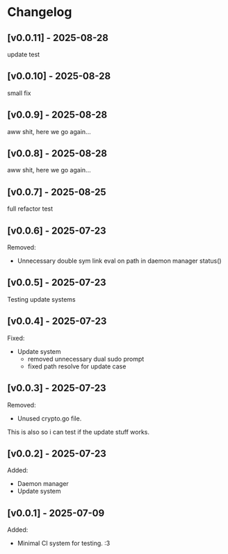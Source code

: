 # Changelog

## [v0.0.11] - 2025-08-28

update test

## [v0.0.10] - 2025-08-28

small fix

## [v0.0.9] - 2025-08-28

aww shit, here we go again...

## [v0.0.8] - 2025-08-28

aww shit, here we go again...

## [v0.0.7] - 2025-08-25

full refactor test

## [v0.0.6] - 2025-07-23

Removed:

- Unnecessary double sym link eval on path in daemon manager status()

## [v0.0.5] - 2025-07-23

Testing update systems

## [v0.0.4] - 2025-07-23

Fixed:

- Update system
    - removed unnecessary dual sudo prompt
    - fixed path resolve for update case

## [v0.0.3] - 2025-07-23

Removed:

- Unused crypto.go file.

This is also so i can test if the update stuff works.

## [v0.0.2] - 2025-07-23

Added:

- Daemon manager
- Update system


## [v0.0.1] - 2025-07-09

Added:

- Minimal CI system for testing. :3
